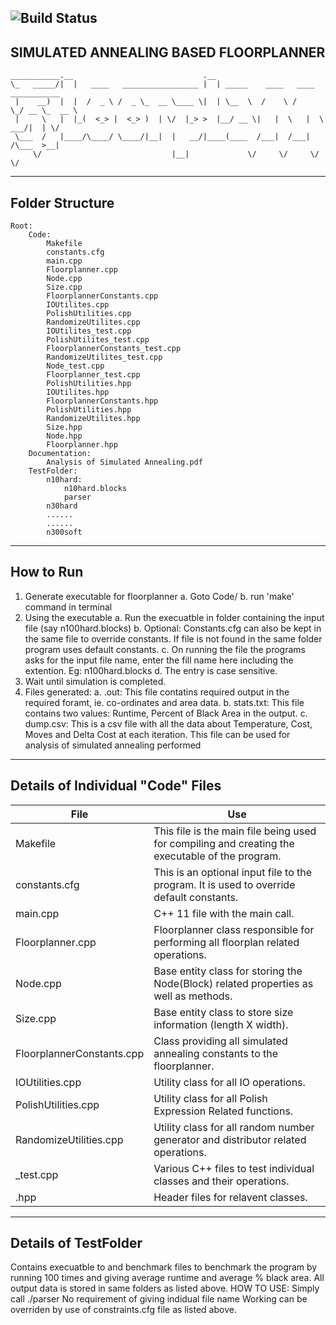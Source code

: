 ![Build Status](https://travis-ci.com/gupta409/Floorplanner.svg?branch=master)
------------------------------------------------------------------------------------
SIMULATED ANNEALING BASED FLOORPLANNER
------------------------------------------------------------------------------------
```text
___________.__                             .__                                     
\_   _____/|  |   ____   _________________ |  | _____    ____   ____   ___________ 
 |    __)  |  |  /  _ \ /  _ \_  __ \____ \|  | \__  \  /    \ /    \_/ __ \_  __ \
 |     \   |  |_(  <_> |  <_> )  | \/  |_> >  |__/ __ \|   |  \   |  \  ___/|  | \/
 \___  /   |____/\____/ \____/|__|  |   __/|____(____  /___|  /___|  /\___  >__|   
     \/                             |__|             \/     \/     \/     \/       
```
------------------------------------------------------------------------------------
Folder Structure
------------------------------------------------------------------------------------
```text
Root:
	Code:
		Makefile
		constants.cfg                          
		main.cpp  
		Floorplanner.cpp		
		Node.cpp               
		Size.cpp
		FloorplannerConstants.cpp
		IOUtilites.cpp
		PolishUtilities.cpp
		RandomizeUtilites.cpp
		IOUtilites_test.cpp
		PolishUtilites_test.cpp
		FloorplannerConstants_test.cpp                  
		RandomizeUtilites_test.cpp
		Node_test.cpp                             
		Floorplanner_test.cpp           
		PolishUtilities.hpp
		IOUtilites.hpp
		FloorplannerConstants.hpp
		PolishUtilities.hpp
		RandomizeUtilites.hpp
		Size.hpp
		Node.hpp
		Floorplanner.hpp     
	Documentation:
		Analysis of Simulated Annealing.pdf	                        
	TestFolder:
		n10hard:
			n10hard.blocks
			parser
		n30hard
		......
		......
		n300soft
```
------------------------------------------------------------------------------------
How to Run
------------------------------------------------------------------------------------
1. Generate executable for floorplanner
	a. Goto Code/
	b. run 'make' command in terminal
2. Using the executable
	a. Run the execuatble in folder containing the input file (say n100hard.blocks)
	b. Optional: Constants.cfg can also be kept in the same file to override constants. If file is not found in the same folder program uses default constants.
	c. On running the file the programs asks for the input file name, enter the fill name here including the extention. Eg: n100hard.blocks 
	d. The entry is case sensitive.
3. Wait until simulation is completed.
4. Files generated:
	a. <InputFileName>.out: This file contatins required output in the required foramt, ie. co-ordinates and area data.
	b. stats.txt: This file contains two values: Runtime, Percent of Black Area in the output.
	c. <InputFileName>dump.csv: This is a csv file with all the data about Temperature, Cost, Moves and Delta Cost at each iteration. This file can be used for analysis of simulated annealing performed
------------------------------------------------------------------------------------
Details of Individual "Code" Files
------------------------------------------------------------------------------------
|File  	|Use   	|
|---	|---	|
|Makefile|This file is the main file being used for compiling and creating the executable of the program.|
|constants.cfg|	 	This is an optional input file to the program. It is used to override default constants.|
|main.cpp|			C++ 11 file with the main call.|
|Floorplanner.cpp|	Floorplanner class responsible for performing all floorplan related operations.|
|Node.cpp|			Base entity class for storing the Node(Block) related properties as well as methods.|
|Size.cpp|			Base entity class to store size information (length X width).|
|FloorplannerConstants.cpp| Class providing all simulated annealing constants to the floorplanner.|
|IOUtilities.cpp|		Utility class for all IO operations.|
|PolishUtilities.cpp|	Utility class for all Polish Expression Related functions.|
|RandomizeUtilities.cpp|	Utility class for all random number generator and distributor related operations.|
|<Name>_test.cpp|	Various C++ files to test individual classes and their operations.|
|<Name>.hpp|			Header files for relavent classes.|
------------------------------------------------------------------------------------
Details of TestFolder
------------------------------------------------------------------------------------
Contains execuatble to and benchmark files to benchmark the program by running 100 times and giving average runtime and average % black area.
All output data is stored in same folders as listed above.
HOW TO USE:
Simply call ./parser
No requirement of giving indidual file name
Working can be overriden by use of constraints.cfg file as listed above.

